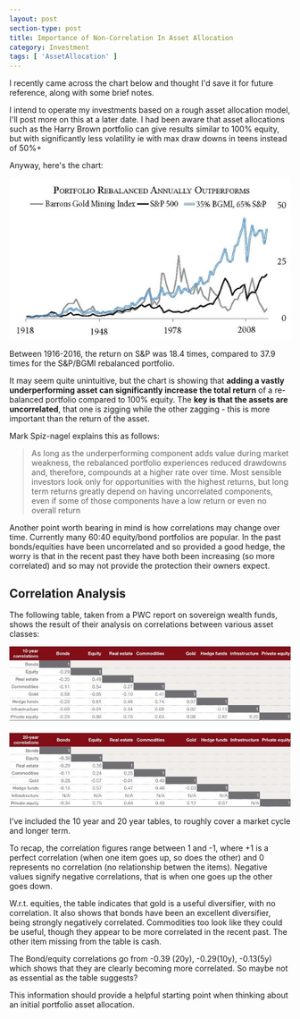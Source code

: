 ```yaml
---
layout: post
section-type: post
title: Importance of Non-Correlation In Asset Allocation
category: Investment
tags: [ 'AssetAllocation' ]
---
```


I recently came across the chart below and thought I'd save it for future reference, along with some brief notes.

I intend to operate my investments based on a rough asset allocation model, I'll post more on this at a later date.  I had been 
aware that asset allocations such as the Harry Brown portfolio can give results similar to 100% equity, but with 
significantly less volatility ie with max draw downs in teens instead of 50%+

Anyway, here's the chart:

![Asset Allocation Correlation](/img/2018/20180208_AACorrelation.jpg)

Between 1916-2016, the return on S&P was 18.4 times, compared to 37.9 times for the S&P/BGMI rebalanced portfolio.

It may seem quite unintuitive, but the chart is showing that **adding a vastly underperforming asset can significantly 
increase the total return** of a re-balanced portfolio compared to 100% equity.  The **key is that the assets are uncorrelated**, 
that one is zigging while the other zagging - this is more important than the return of the asset. 


Mark Spiz-nagel explains this as follows:

> As long as the underperforming component adds value during market weakness, the rebalanced portfolio experiences 
> reduced drawdowns and, therefore, compounds at a higher rate over time. Most sensible investors look only for
> opportunities with the highest returns, but long term returns greatly depend on having uncorrelated components,
> even if some of those components have a low return or even no overall return

Another point worth bearing in mind is how correlations may change over time.  Currently many 60:40 equity/bond portfolios are 
popular. In the past bonds/equities have been uncorrelated and so provided a good hedge, the worry is that in the recent past 
they have both been increasing (so more correlated) and so may not provide the protection their owners expect.

## Correlation Analysis

The following table, taken from a PWC report on sovereign wealth funds, shows the result of their analysis on correlations between 
various asset classes:

![Asset Allocation Correlation](/img/2018/20180208_CorrelationAnalysis.jpg)

I've included the 10 year and 20 year tables, to roughly cover a market cycle and longer term.  

To recap, the correlation figures range between 1 and -1, where +1 is a perfect correlation (when one item goes up, so does the other) and 
0 represents no correlation (no relationship betwen the items).  Negative values signify negative correlations, that is when one goes up 
the other goes down.

W.r.t. equities, the table indicates that gold is a useful diversifier, with no correlation.  It also shows that bonds have been an excellent diversifier, 
being strongly negatively correlated.  Commodities too look like they could be useful, though they appear to be more correlated in the recent 
past. The other item missing from the table is cash.

The Bond/equity correlations go from -0.39 (20y), -0.29(10y), -0.13(5y) which shows that they are clearly becoming more correlated.  So maybe not as essential as 
the table suggests?

This information should provide a helpful starting point when thinking about an initial portfolio asset allocation. 




